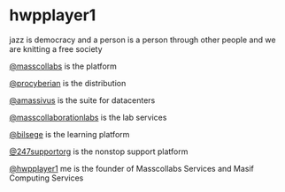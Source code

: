 # hwpplayer1

jazz is democracy and a person is a person through other people and we are knitting a free society 

[@masscollabs](https://github.com/masscollabs) is the platform

[@procyberian](https://github.com/procyberian) is the distribution

[@amassivus](https://github.com/amassivus) is the suite for datacenters

[@masscollaborationlabs](https://github.com/masscollaborationlabs) is the lab services

[@bilsege](https://github.com/bilsege) is the learning platform

[@247supportorg](https://github.com/247supportorg) is the nonstop support platform

[@hwpplayer1](https://github.com/hwpplayer1) me is the founder of Masscollabs Services and Masif Computing Services
